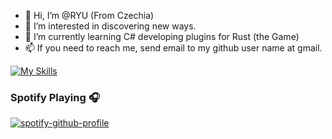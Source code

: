 - 👋 Hi, I’m @RYU (From Czechia)
- 👀 I’m interested in discovering new ways.
- 🌱 I’m currently learning C# developing plugins for Rust (the Game)
- 📫 If you need to reach me, send email to my github user name at gmail.

[![My Skills](https://skillicons.dev/icons?i=js,html,css,php,mysql,git,idea,cs,visualstudio)](https://skillicons.dev)

### Spotify Playing 🎧

[![spotify-github-profile](https://spotify-github-profile.vercel.app/api/view?uid=216xqcmxgvbiu2lcgwuj6uyra&cover_image=true&theme=novatorem&show_offline=false&background_color=121212&interchange=false&bar_color=53b14f&bar_color_cover=false)](https://github.com/kittinan/spotify-github-profile)

<!---
RYUcze/RYUcze is a ✨ special ✨ repository because its `README.md` (this file) appears on your GitHub profile.
You can click the Preview link to take a look at your changes.
--->
